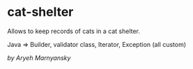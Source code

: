 # cat-shelter
Allows to keep records of cats in a cat shelter.

Java => Builder, validator class, Iterator, Exception (all custom)

<i>by Aryeh Marnyansky</i>
